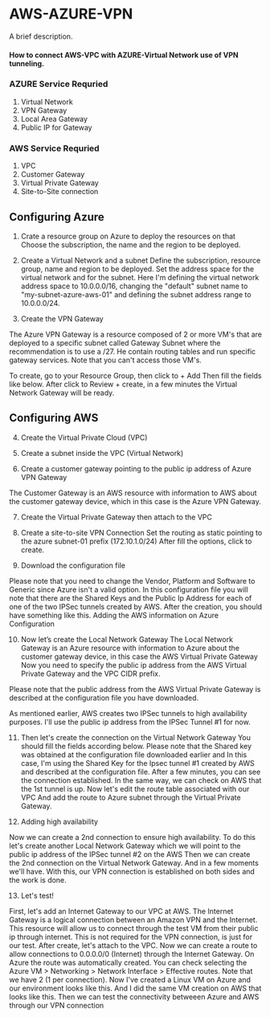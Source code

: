 
# AWS-AZURE-VPN

A brief description.
#### How to connect AWS-VPC with AZURE-Virtual Network use of VPN tunneling.

### AZURE Service Requried 

1. Virtual Network
2. VPN Gateway 
3. Local Area Gateway 
4. Public IP for Gateway

### AWS Service Requried
1. VPC
2. Customer Gateway
3. Virtual Private Gateway
4. Site-to-Site connection

## Configuring Azure
1. Crate a resource group on Azure to deploy the resources on that
Choose the subscription, the name and the region to be deployed.

2. Create a Virtual Network and a subnet
Define the subscription, resource group, name and region to be deployed.
Set the address space for the virtual network and for the subnet. Here I'm defining the virtual network address space to 10.0.0.0/16, changing the "default" subnet name to "my-subnet-azure-aws-01" and defining the subnet address range to 10.0.0.0/24.

3. Create the VPN Gateway

The Azure VPN Gateway is a resource composed of 2 or more VM's that are deployed to a specific subnet called Gateway Subnet where the recommendation is to use a /27. He contain routing tables and run specific gateway services. Note that you can't access those VM's.

To create, go to your Resource Group, then click to + Add
Then fill the fields like below.
After click to Review + create, in a few minutes the Virtual Network Gateway will be ready.

## Configuring AWS

4. Create the Virtual Private Cloud (VPC)

5. Create a subnet inside the VPC (Virtual Network)

6. Create a customer gateway pointing to the public ip address of Azure VPN Gateway

The Customer Gateway is an AWS resource with information to AWS about the customer gateway device, which in this case is the Azure VPN Gateway.

7. Create the Virtual Private Gateway then attach to the VPC

8. Create a site-to-site VPN Connection
Set the routing as static pointing to the azure subnet-01 prefix (172.10.1.0/24)
After fill the options, click to create.

9. Download the configuration file

Please note that you need to change the Vendor, Platform and Software to Generic since Azure isn't a valid option.
In this configuration file you will note that there are the Shared Keys and the Public Ip Address for each of one of the two IPSec tunnels created by AWS.
After the creation, you should have something like this.
Adding the AWS information on Azure Configuration

10. Now let’s create the Local Network Gateway
The Local Network Gateway is an Azure resource with information to Azure about the customer gateway device, in this case the AWS Virtual Private Gateway
Now you need to specify the public ip address from the AWS Virtual Private Gateway and the VPC CIDR prefix.

Please note that the public address from the AWS Virtual Private Gateway is described at the configuration file you have downloaded.

As mentioned earlier, AWS creates two IPSec tunnels to high availability purposes. I'll use the public ip address from the IPSec Tunnel #1 for now.

11. Then let's create the connection on the Virtual Network Gateway
You should fill the fields according below. Please note that the Shared key was obtained at the configuration file downloaded earlier and In this case, I'm using the Shared Key for the Ipsec tunnel #1 created by AWS and described at the configuration file.
After a few minutes, you can see the connection established.
In the same way, we can check on AWS that the 1st tunnel is up.
Now let's edit the route table associated with our VPC
And add the route to Azure subnet through the Virtual Private Gateway.

12. Adding high availability

Now we can create a 2nd connection to ensure high availability. To do this let's create another Local Network Gateway which we will point to the public ip address of the IPSec tunnel #2 on the AWS
Then we can create the 2nd connection on the Virtual Network Gateway.
And in a few moments we'll have.
With this, our VPN connection is established on both sides and the work is done.

13. Let's test!

First, let's add an Internet Gateway to our VPC at AWS. The Internet Gateway is a logical connection between an Amazon VPN and the Internet. This resource will allow us to connect through the test VM from their public ip through internet. This is not required for the VPN connection, is just for our test.
After create, let's attach to the VPC.
Now we can create a route to allow connections to 0.0.0.0/0 (Internet) through the Internet Gateway.
On Azure the route was automatically created. You can check selecting the Azure VM > Networking > Network Interface > Effective routes. Note that we have 2 (1 per connection).
Now I've created a Linux VM on Azure and our environment looks like this.
And I did the same VM creation on AWS that looks like this.
Then we can test the connectivity betweeen Azure and AWS through our VPN connection
